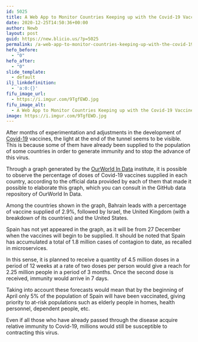 ```yaml
---
id: 5025
title: A Web App to Monitor Countries Keeping up with the Covid-19 Vaccine
date: 2020-12-25T14:50:36+00:00
author: Newb
layout: post
guid: https://new.blicio.us/?p=5025
permalink: /a-web-app-to-monitor-countries-keeping-up-with-the-covid-19-vaccine/
hefo_before:
  - "0"
hefo_after:
  - "0"
slide_template:
  - default
ilj_linkdefinition:
  - 'a:0:{}'
fifu_image_url:
  - https://i.imgur.com/9TgfEWD.jpg
fifu_image_alt:
  - A Web App to Monitor Countries Keeping up with the Covid-19 Vaccine
image: https://i.imgur.com/9TgfEWD.jpg
---
```

After months of experimentation and adjustments in the development of [Covid-19](https://new.blicio.us/low-cost-online-business-ideas-for-the-post-covid-19-world/) vaccines, the light at the end of the tunnel seems to be visible. This is because some of them have already been supplied to the population of some countries in order to generate immunity and to stop the advance of this virus.

Through a graph generated by the [OurWorld In Data](https://ourworldindata.org/) institute, it is possible to observe the percentage of doses of Covid-19 vaccines supplied in each country, according to the official data provided by each of them that made it possible to elaborate this graph, which you can consult in the GitHub data repository of OurWorld In Data.

Among the countries shown in the graph, Bahrain leads with a percentage of vaccine supplied of 2.9%, followed by Israel, the United Kingdom (with a breakdown of its countries) and the United States.

Spain has not yet appeared in the graph, as it will be from 27 December when the vaccines will begin to be supplied. It should be noted that Spain has accumulated a total of 1.8 million cases of contagion to date, as recalled in microservices.

In this sense, it is planned to receive a quantity of 4.5 million doses in a period of 12 weeks at a rate of two doses per person would give a reach for 2.25 million people in a period of 3 months. Once the second dose is received, immunity would arrive in 7 days.

Taking into account these forecasts would mean that by the beginning of April only 5% of the population of Spain will have been vaccinated, giving priority to at-risk populations such as elderly people in homes, health personnel, dependent people, etc.

Even if all those who have already passed through the disease acquire relative immunity to Covid-19, millions would still be susceptible to contracting this virus.